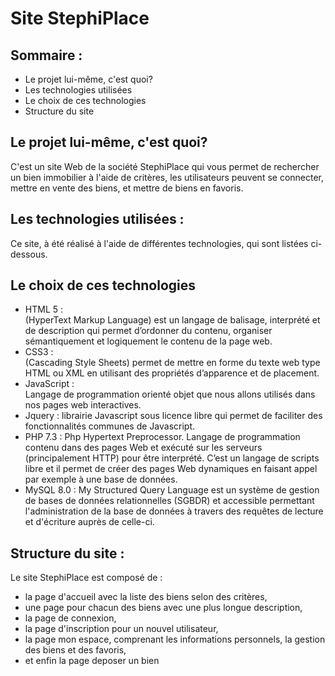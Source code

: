 # Site StephiPlace


## Sommaire :

* Le projet lui-même, c'est quoi?
*  Les technologies utilisées
*  Le choix de ces technologies
*  Structure du site


## Le projet lui-même, c'est quoi?

C'est un site Web de la société StephiPlace qui vous permet de rechercher un bien immobilier à l'aide de critères, les utilisateurs peuvent se connecter, mettre en vente des biens, et mettre de biens en favoris.


## Les technologies utilisées :

Ce site, à été réalisé à l'aide de différentes technologies, qui sont listées ci-dessous.


## Le choix de ces technologies

* HTML 5 :  
    (HyperText Markup Language) est un langage de balisage, interprété et de description qui permet d’ordonner du contenu, organiser sémantiquement et logiquement le contenu de la page web.
* CSS3 :   
    (Cascading Style Sheets) permet de mettre en forme du texte web type HTML ou XML en utilisant des propriétés d’apparence et de placement.
* JavaScript :   
    Langage de programmation orienté objet que nous allons utilisés dans nos pages web interactives.
* Jquery : 
	librairie Javascript sous licence libre qui permet de faciliter des fonctionnalités communes de Javascript.
* PHP 7.3 :
	Php Hypertext Preprocessor. Langage de programmation contenu dans des pages Web et exécuté sur les serveurs (principalement HTTP) pour être interprété. C’est un langage de scripts libre et il permet de créer des pages Web dynamiques en faisant appel par exemple à une base de données.
* MySQL 8.0 :
	My Structured Query Language est un système de gestion de bases de données relationnelles (SGBDR) et accessible permettant l'administration de la base de données à travers des requêtes de lecture et d'écriture auprès de celle-ci.


## Structure du site :
Le site StephiPlace est composé de :

* la page d'accueil avec la liste des biens selon des critères,
* une page pour chacun des biens avec une plus longue description,
* la page de connexion,
* la page d'inscription pour un nouvel utilisateur,
* la page mon espace, comprenant les informations personnels, la gestion des biens et des favoris,
* et enfin la page deposer un bien